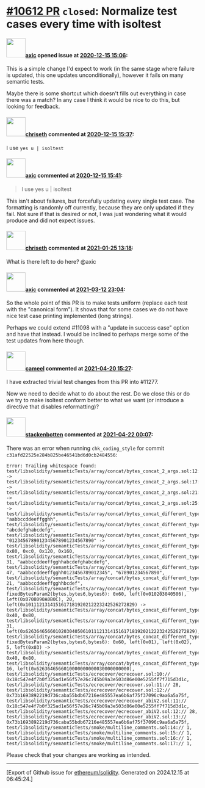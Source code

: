 # [\#10612 PR](https://github.com/ethereum/solidity/pull/10612) `closed`: Normalize test cases every time with isoltest

#### <img src="https://avatars.githubusercontent.com/u/20340?v=4" width="50">[axic](https://github.com/axic) opened issue at [2020-12-15 15:06](https://github.com/ethereum/solidity/pull/10612):

This is a simple change I'd expect to work (in the same stage where failure is updated, this one updates unconditionally), however it fails on many semantic tests.

Maybe there is some shortcut which doesn't fills out everything in case there was a match? In any case I think it would be nice to do this, but looking for feedback.

#### <img src="https://avatars.githubusercontent.com/u/9073706?v=4" width="50">[chriseth](https://github.com/chriseth) commented at [2020-12-15 15:37](https://github.com/ethereum/solidity/pull/10612#issuecomment-745372153):

I use `yes u | isoltest`

#### <img src="https://avatars.githubusercontent.com/u/20340?v=4" width="50">[axic](https://github.com/axic) commented at [2020-12-15 15:41](https://github.com/ethereum/solidity/pull/10612#issuecomment-745374737):

> I use yes u | isoltest

This isn't about failures, but forcefully updating every single test case. The formatting is randomly off currently, because they are only updated if they fail. Not sure if that is desired or not, I was just wondering what it would produce and did not expect issues.

#### <img src="https://avatars.githubusercontent.com/u/9073706?v=4" width="50">[chriseth](https://github.com/chriseth) commented at [2021-01-25 13:18](https://github.com/ethereum/solidity/pull/10612#issuecomment-766809481):

What is there left to do here? @axic

#### <img src="https://avatars.githubusercontent.com/u/20340?v=4" width="50">[axic](https://github.com/axic) commented at [2021-03-12 23:04](https://github.com/ethereum/solidity/pull/10612#issuecomment-797804565):

So the whole point of this PR is to make tests uniform (replace each test with the "canonical form"). It shows that for some cases we do not have nice test case printing implemented (long strings).

Perhaps we could extend #11098 with a "update in success case" option and have that instead. I would be inclined to perhaps merge some of the test updates from here though.

#### <img src="https://avatars.githubusercontent.com/u/137030?v=4" width="50">[cameel](https://github.com/cameel) commented at [2021-04-20 15:27](https://github.com/ethereum/solidity/pull/10612#issuecomment-823366566):

I have extracted trivial test changes from this PR into #11277.

Now we need to decide what to do about the rest. Do we close this or do we try to make isoltest conform better to what we want (or introduce a directive that disables reformatting)?

#### <img src="https://avatars.githubusercontent.com/u/44874361?v=4" width="50">[stackenbotten](https://github.com/stackenbotten) commented at [2021-04-22 00:07](https://github.com/ethereum/solidity/pull/10612#issuecomment-824442897):

There was an error when running `chk_coding_style` for commit `c31afd22525e284b825be46541bd6d0cb2484556`:
```
Error: Trailing whitespace found:
test/libsolidity/semanticTests/array/concat/bytes_concat_2_args.sol:12:// -> 
test/libsolidity/semanticTests/array/concat/bytes_concat_2_args.sol:17:// -> 
test/libsolidity/semanticTests/array/concat/bytes_concat_2_args.sol:21:// -> 
test/libsolidity/semanticTests/array/concat/bytes_concat_2_args.sol:25:// -> 
test/libsolidity/semanticTests/array/concat/bytes_concat_different_types.sol:59:// "aabbccddeeffgghh", 
test/libsolidity/semanticTests/array/concat/bytes_concat_different_types.sol:60:// "abcdefghabcdefg", 
test/libsolidity/semanticTests/array/concat/bytes_concat_different_types.sol:61:// "0123456789012345678901234567890" -> 
test/libsolidity/semanticTests/array/concat/bytes_concat_different_types.sol:62:// 0x80, 0xc0, 0x120, 0x160, 
test/libsolidity/semanticTests/array/concat/bytes_concat_different_types.sol:63:// 31, "aabbccddeeffgghhabcdefghabcdefg", 
test/libsolidity/semanticTests/array/concat/bytes_concat_different_types.sol:64:// 47, "aabbccddeeffgghh0123456789012345", "678901234567890", 
test/libsolidity/semanticTests/array/concat/bytes_concat_different_types.sol:65:// 21, "aabbccddeeffgghhbcdef", 
test/libsolidity/semanticTests/array/concat/bytes_concat_different_types.sol:67:// fixedBytesParam2(bytes,bytes6,bytes6): 0x60, left(0x010203040506), left(0x0708090A0B0C), 20, left(0x1011121314151617181920212223242526272829) -> 
test/libsolidity/semanticTests/array/concat/bytes_concat_different_types.sol:68:// 0x40, 0x80, 
test/libsolidity/semanticTests/array/concat/bytes_concat_different_types.sol:69:// 31, left(0x62636465660102030405061011121314151617181920212223242526272829), 
test/libsolidity/semanticTests/array/concat/bytes_concat_different_types.sol:71:// fixedBytesParam2(bytes,bytes6,bytes6): 0x60, left(0x01), left(0x02), 5, left(0x03) -> 
test/libsolidity/semanticTests/array/concat/bytes_concat_different_types.sol:72:// 0x40, 0x80, 
test/libsolidity/semanticTests/array/concat/bytes_concat_different_types.sol:73:// 16, left(0x6263646566010000000000030000000000), 
test/libsolidity/semanticTests/ecrecover/ecrecover.sol:10:// 0x18c547e4f7b0f325ad1e56f57e26c745b09a3e503d86e00e5255ff7f715d3d1c, 
test/libsolidity/semanticTests/ecrecover/ecrecover.sol:11:// 28, 
test/libsolidity/semanticTests/ecrecover/ecrecover.sol:12:// 0x73b1693892219d736caba55bdb67216e485557ea6b6af75f37096c9aa6a5a75f, 
test/libsolidity/semanticTests/ecrecover/ecrecover_abiV2.sol:11:// 0x18c547e4f7b0f325ad1e56f57e26c745b09a3e503d86e00e5255ff7f715d3d1c, 
test/libsolidity/semanticTests/ecrecover/ecrecover_abiV2.sol:12:// 28, 
test/libsolidity/semanticTests/ecrecover/ecrecover_abiV2.sol:13:// 0x73b1693892219d736caba55bdb67216e485557ea6b6af75f37096c9aa6a5a75f, 
test/libsolidity/semanticTests/smoke/multiline_comments.sol:14:// 1, 
test/libsolidity/semanticTests/smoke/multiline_comments.sol:15:// 1, 
test/libsolidity/semanticTests/smoke/multiline_comments.sol:16:// 1, 
test/libsolidity/semanticTests/smoke/multiline_comments.sol:17:// 1, 

```
Please check that your changes are working as intended.


-------------------------------------------------------------------------------



[Export of Github issue for [ethereum/solidity](https://github.com/ethereum/solidity). Generated on 2024.12.15 at 06:45:24.]
